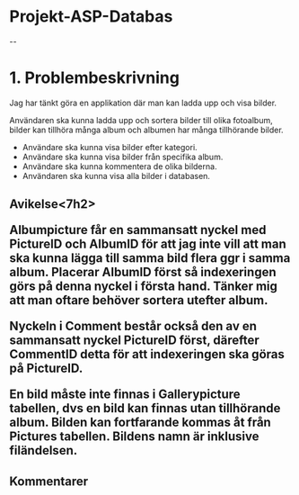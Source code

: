 Projekt-ASP-Databas
===================
--
<h1>
1. Problembeskrivning </h1>
<p>
Jag har tänkt göra en applikation där man kan ladda upp och visa bilder.
</p>
<p>
Användaren ska kunna ladda upp och sortera bilder till olika fotoalbum, bilder kan tillhöra många album och albumen har många tillhörande bilder.
</p>
 <ul>
<li> Användare ska kunna visa bilder efter kategori.</li>
<li> Användare ska kunna visa bilder från specifika album.</li>
<li> Användare ska kunna kommentera de olika bilderna.</li>
<li> Användaren ska kunna visa alla bilder i databasen.</li>
</ul>
<h2>Avikelse<7h2>
<p>
Albumpicture får en sammansatt nyckel med PictureID och AlbumID för att jag inte vill att man ska kunna lägga till samma bild flera ggr i samma album.
Placerar AlbumID först så indexeringen görs på denna nyckel i första hand. Tänker mig att man oftare behöver sortera utefter album.
</p>
<p>
Nyckeln i Comment består också den av en sammansatt nyckel PictureID först, därefter CommentID detta för att indexeringen ska göras på PictureID.
</p>
<p>
En bild måste inte finnas i Gallerypicture tabellen, dvs en bild kan finnas utan tillhörande album. Bilden kan fortfarande kommas åt från Pictures tabellen.
Bildens namn är inklusive filändelsen. 
</p>
<h2>
Kommentarer
</h2>
